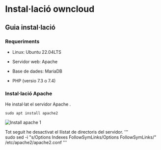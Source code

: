 # Instal·lació owncloud

## Guia instal·lació
### Requeriments 

 - Linux: Ubuntu 22.04LTS

 - Servidor web: Apache

 - Base de dades: MariaDB

 - PHP (versio 7.3 o 7.4)

### Instal·lació Apache

He instal·lat el servidor Apache .

```
sudo apt install apache2
```

![Install apache 1](https://user-images.githubusercontent.com/114162326/193453650-84c72e8e-32f8-4845-ae40-f7d53f49273d.png)

 Tot seguit he desactivat el llistat de directoris del servidor.
'''  
 sudo sed -i "s/Options Indexes FollowSymLinks/Options FollowSymLinks/" /etc/apache2/apache2.conf
'''
 
 
